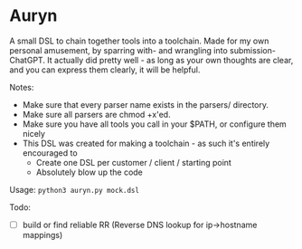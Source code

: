 # Auryn

A small DSL to chain together tools into a toolchain. Made for my own personal amusement, by sparring with- and wrangling into submission- ChatGPT.
It actually did pretty well - as long as your own thoughts are clear, and you can express them clearly, it will be helpful.

Notes:
- Make sure that every parser name exists in the parsers/ directory. 
- Make sure all parsers are chmod +x'ed.
- Make sure you have all tools you call in your $PATH, or configure them nicely
- This DSL was created for making a toolchain - as such it's entirely encouraged to
    - Create one DSL per customer / client / starting point
    - Absolutely blow up the code

Usage:
`python3 auryn.py mock.dsl`

Todo:
- [ ] build or find reliable RR (Reverse DNS lookup for ip->hostname mappings)